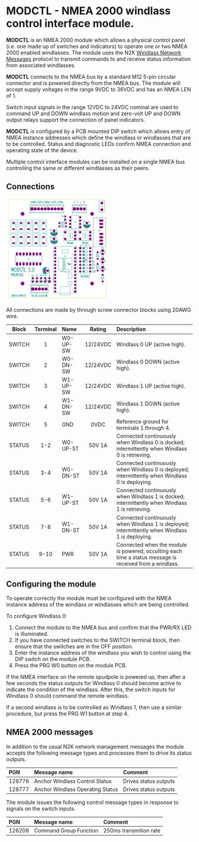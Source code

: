 # MODCTL - NMEA 2000 windlass control interface module.

__MODCTL__ is an NMEA 2000 module which allows a physical control panel
(i.e. one made up of switches and indicators) to operate one or two
NMEA 2000 enabled windlasses.
The module uses the N2K [Windlass Network Messages](
https://www.nmea.org/Assets/20190613%20windlass%20amendment,%20128776,%20128777,%20128778.pdf)
protocol to transmit commands to and receive status information from
associated windlasses.

__MODCTL__ connects to the NMEA bus by a standard M12 5-pin circular
connector and is powered directly from the NMEA bus.
The module will accept supply voltages in the range 9VDC to 36VDC and
has an NMEA LEN of 1.

Switch input signals in the range 12VDC to 24VDC nominal are used to
command UP and DOWN windlass motion and zero-volt UP and DOWN output
relays support the connection of panel indicators.

__MODCTL__ is configured by a PCB mounted DIP switch which allows entry
of NMEA instance addresses which define the windlass or windlasses that
are to be controlled.
Status and diagnostic LEDs confirm NMEA connection and operating state
of the device.

Multiple control interface modules can be installed on a single NMEA
bus controlling the same or different windlasses as their peers.

## Connections

![PCB layout](pcb.png)

All connections are made by through screw connector blocks using 20AWG
wire.

| Block  | Terminal | Name     | Rating   | Description |
|:------:|:--------:|:---------|:--------:|:------------|
| SWITCH | 1        | W0-UP-SW | 12/24VDC | Windlass 0 UP (active high). |
| SWITCH | 2        | W0-DN-SW | 12/24VDC | Windlass 0 DOWN (active high). |
| SWITCH | 3        | W1-UP-SW | 12/24VDC | Windlass 1 UP (active high). |
| SWITCH | 4        | W1-DN-SW | 12/24VDC | Windlass 1 DOWN (active high). |
| SWITCH | 5        | GND      | 0VDC     | Reference ground for terminals 1 through 4. |
| STATUS | 1-2      | W0-UP-ST | 50V 1A   | Connected continuously when Windlass 0 is docked; intermittently when Windlass 0 is retrieving. |
| STATUS | 3-4      | W0-DN-ST | 50V 1A   | Connected continuously when Windlass 0 is deployed; intermittently when Windlass 0 is deploying. |
| STATUS | 5-6      | W1-UP-ST | 50V 1A   | Connected continuously when Windlass 1 is docked; intermittently when Windlass 1 is retrieving. |
| STATUS | 7-8      | W1-DN-ST | 50V 1A   | Connected continuously when Windlass 1 is deployed; intermittently when Windlass 1 is deploying. |
| STATUS | 9-10     | PWR      | 50V 1A   | Connected when the module is powered, occulting each time a status message is received from a windlass. |
 
## Configuring the module

To operate correctly the module must be configured with the NMEA
instance address of the windlass or windlasses which are being
controlled.

To configure Windlass 0:

1. Connect the module to the NMEA bus and confirm that the PWR/RX LED
   is illuminated.
2. If you have connected switches to the SWITCH terminal block, then
   ensure that the switches are in the OFF position.
3. Enter the instance address of the windlass you wish to control
   using the DIP switch on the module PCB.
4. Press the PRG W0 button on the module PCB.

If the NMEA interface on the remote spudpole is powered up, then after
a few seconds the status outputs for Windlass 0 should become active
to indicate the condition of the windlass.
After this, the switch inputs for Windlass 0 should command the remote
windlass.

If a second windlass is to be controlled as Windlass 1, then use a
similar procedure, but press the PRG W1 button at step 4. 

## NMEA 2000 messages

In addition to the usual N2K network management messages the module
accepts the following message types and processes them to drive its
status outputs.

| PGN    | Message name                      | Comment               |
|:-------|:----------------------------------|:----------------------|
| 128776 | Anchor Windlass Control Status    | Drives status outputs |
| 128777 | Anchor Windlass Operating Status  | Drives status outputs |

The module issues the following control message types in response to
signals on the switch inputs.

| PGN    | Message name                      | Comment               |
|:-------|:----------------------------------|:----------------------|
| 126208 | Command Group Function            | 250ms transmition rate|


